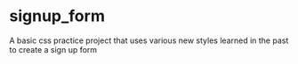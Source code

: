 # signup_form
A basic css practice project that uses various new styles learned  in the past to create a sign up form
